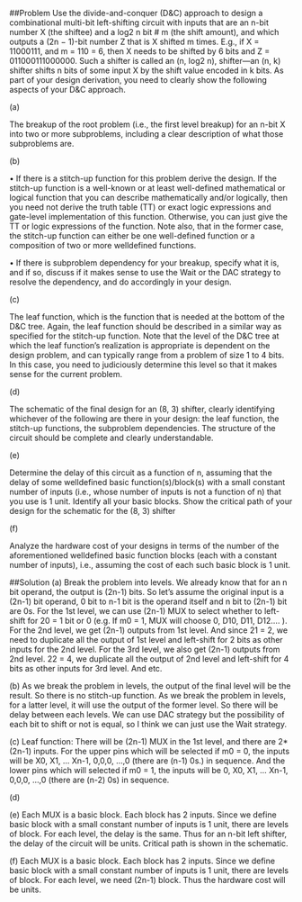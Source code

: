 ##Problem
Use the divide-and-conquer (D&C) approach to design a combinational multi-bit left-shifting circuit with inputs that are an n-bit number X (the shiftee) and a log2 n bit # m (the shift amount), and which outputs a (2n − 1)-bit number Z that is X shifted m times. E.g., if X = 11000111, and m = 110 = 6, then X needs to be shifted by 6 bits and Z = 011000111000000. Such a shifter is called an (n, log2 n), shifter—an (n, k) shifter shifts n bits of some input X by the shift value encoded in k bits. As part of your design derivation, you need to clearly show the following aspects of your D&C approach.
 (a)
  The breakup of the root problem (i.e., the first level breakup) for an n-bit X into two or more subproblems, including a clear description of what those subproblems are. 
 (b)
 • If there is a stitch-up function for this problem derive the design. If the stitch-up function is a well-known or at least well-defined mathematical or logical function that you can describe mathematically and/or logically, then you need not derive the truth table (TT) or exact logic expressions and gate-level implementation of this function. Otherwise, you can just give the TT or logic expressions of the function. Note also, that in the former case, the stitch-up function can either be one well-defined function or a composition of two or more welldefined functions. 
 • If there is subproblem dependency for your breakup, specify what it is, and if so, discuss if it makes sense to use the Wait or the DAC strategy to resolve the dependency, and do accordingly in your design. 
(c)
 The leaf function, which is the function that is needed at the bottom of the D&C tree. Again, the leaf function should be described in a similar way as specified for the stitch-up function. Note that the level of the D&C tree at which the leaf function’s realization is appropriate is dependent on the design problem, and can typically range from a problem of size 1 to 4 bits. In this case, you need to judiciously determine this level so that it makes sense for the current problem. 
 (d)
 The schematic of the final design for an (8, 3) shifter, clearly identifying whichever of the following are there in your design: the leaf function, the stitch-up functions, the subproblem dependencies. The structure of the circuit should be complete and clearly understandable.
 (e)
 Determine the delay of this circuit as a function of n, assuming that the delay of some welldefined basic function(s)/block(s) with a small constant number of inputs (i.e., whose number of inputs is not a function of n) that you use is 1 unit. Identify all your basic blocks. Show the critical path of your design for the schematic for the (8, 3) shifter 
 (f)
 Analyze the hardware cost of your designs in terms of the number of the aforementioned welldefined basic function blocks (each with a constant number of inputs), i.e., assuming the cost of each such basic block is 1 unit. ##Solution(a)Break the problem into  levels. We already know that for an n bit operand, the output is (2n-1) bits. So let’s assume the original input is a (2n-1) bit operand, 0 bit to n-1 bit is the operand itself and n bit to (2n-1) bit are 0s. For the 1st level, we can use (2n-1) MUX to select whether to left-shift for 20 = 1 bit or 0 (e.g. If m0 = 1, MUX will choose 0, D10, D11, D12…. ). For the 2nd level, we get (2n-1) outputs from 1st level. And since 21 = 2, we need to duplicate all the output of 1st level and left-shift for 2 bits as other inputs for the 2nd level. For the 3rd level, we also get (2n-1) outputs from 2nd level. 22 = 4, we duplicate all the output of 2nd level and left-shift for 4 bits as other inputs for 3rd level. And etc. (b)As we break the problem in levels, the output of the final level will be the result. So there is no stitch-up function.As we break the problem in levels, for a latter level, it will use the output of the former level. So there will be delay between each levels. We can use DAC strategy but the possibility of each bit to shift or not is equal, so I think we can just use the Wait strategy.(c)Leaf function: There will be (2n-1) MUX in the 1st level, and there are 2*(2n-1) inputs. For the upper pins which will be selected if m0 = 0, the inputs will be X0, X1, … Xn-1, 0,0,0, …,0 (there are (n-1) 0s.) in sequence. And the lower pins which will selected if m0 = 1, the inputs will be 0, X0, X1, … Xn-1, 0,0,0, …,0 (there are (n-2) 0s) in sequence. (d)(e)Each MUX is a basic block. Each block has 2 inputs. Since we define basic block with a small constant number of inputs is 1 unit, there are  levels of block. For each level, the delay is the same. Thus for an n-bit left shifter, the delay of the circuit will be  units. Critical path is shown in the schematic. (f)Each MUX is a basic block. Each block has 2 inputs. Since we define basic block with a small constant number of inputs is 1 unit, there are  levels of block. For each level, we need (2n-1) block. Thus the hardware cost will be  units.